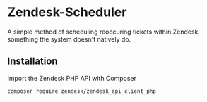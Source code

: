 # Zendesk-Scheduler

A simple method of scheduling reoccuring tickets within Zendesk, something the system doesn't natively do.

## Installation
Import the Zendesk PHP API with Composer

``
composer require zendesk/zendesk_api_client_php
``
